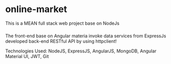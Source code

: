 # online-market
This is a MEAN full stack web project base on NodeJs

###
The front-end base on Angular materia invoke data services from ExpressJs developed back-end RESTful API by using httpclient!

Technologies Used: NodeJS, ExpressJS, AngularJS, MongoDB, Angular Material UI, JWT, Git
